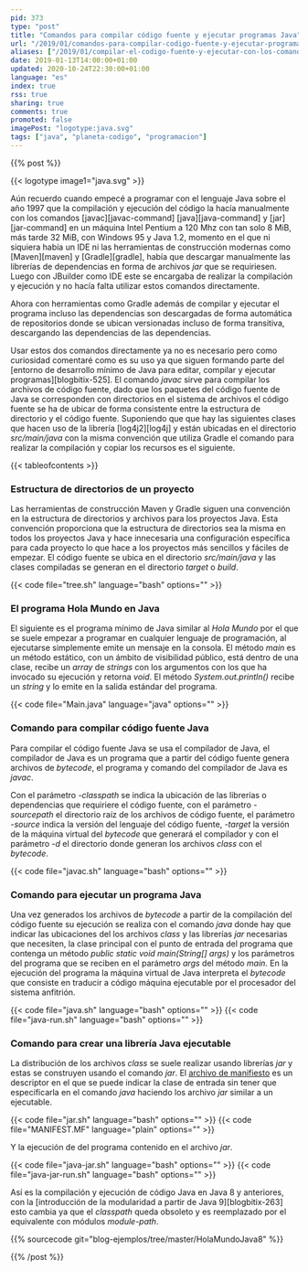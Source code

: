 ```yaml
---
pid: 373
type: "post"
title: "Comandos para compilar código fuente y ejecutar programas Java"
url: "/2019/01/comandos-para-compilar-codigo-fuente-y-ejecutar-programas-java/"
aliases: ["/2019/01/compilar-el-codigo-fuente-y-ejecutar-con-los-comandos-javac-java-y-jar-en-java-8-o-anteriores/"]
date: 2019-01-13T14:00:00+01:00
updated: 2020-10-24T22:30:00+01:00
language: "es"
index: true
rss: true
sharing: true
comments: true
promoted: false
imagePost: "logotype:java.svg"
tags: ["java", "planeta-codigo", "programacion"]
---
```


{{% post %}}

{{< logotype image1="java.svg" >}}

Aún recuerdo cuando empecé a programar con el lenguaje Java sobre el año 1997 que la compilación y ejecución del código la hacía manualmente con los comandos [javac][javac-command] [java][java-command] y [jar][jar-command] en un máquina Intel Pentium a 120 Mhz con tan solo 8 MiB, más tarde 32 MiB, con Windows 95 y Java 1.2, momento en el que ni siquiera había un IDE ni las herramientas de construcción modernas como [Maven][maven] y [Gradle][gradle], había que descargar manualmente las librerías de dependencias en forma de archivos _jar_ que se requiriesen. Luego con JBuilder como IDE este se encargaba de realizar la compilación y ejecución y no hacía falta utilizar estos comandos directamente.

Ahora con herramientas como Gradle además de compilar y ejecutar el programa incluso las dependencias son descargadas de forma automática de repositorios donde se ubican versionadas incluso de forma transitiva, descargando las dependencias de las dependencias.

Usar estos dos comandos directamente ya no es necesario pero como curiosidad comentaré como es su uso ya que siguen formando parte del [entorno de desarrollo mínimo de Java para editar, compilar y ejecutar programas][blogbitix-525]. El comando _javac_ sirve para compilar los archivos de código fuente, dado que los paquetes del código fuente de Java se corresponden con directorios en el sistema de archivos el código fuente se ha de ubicar de forma consistente entre la estructura de directorio y el código fuente. Suponiendo que que hay las siguientes clases que hacen uso de la librería [log4j2][log4j] y están ubicadas en el directorio _src/main/java_ con la misma convención que utiliza Gradle el comando para realizar la compilación y copiar los recursos es el siguiente.

{{< tableofcontents >}}

### Estructura de directorios de un proyecto

Las herramientas de construcción Maven y Gradle siguen una convención en la estructura de directorios y archivos para los proyectos Java. Esta convención proporciona que la estructura de directorios sea la misma en todos los proyectos Java y hace innecesaria una configuración específica para cada proyecto lo que hace a los proyectos más sencillos y fáciles de empezar. El código fuente se ubica en el directorio _src/main/java_ y las clases compiladas se generan en el directorio _target_ o _build_.

{{< code file="tree.sh" language="bash" options="" >}}

### El programa Hola Mundo en Java

El siguiente es el programa mínimo de Java similar al _Hola Mundo_ por el que se suele empezar a programar en cualquier lenguaje de programación, al ejecutarse simplemente emite un mensaje en la consola. El método _main_ es un método estático, con un ámbito de visibilidad público, está dentro de una clase, recibe un _array_ de _strings_ con los argumentos con los que ha invocado su ejecución y retorna _void_. El método _System.out.println()_ recibe un _string_ y lo emite en la salida estándar del programa.

{{< code file="Main.java" language="java" options="" >}}

### Comando para compilar código fuente Java

Para compilar el código fuente Java se usa el compilador de Java, el compilador de Java es un programa que a partir del código fuente genera archivos de _bytecode_, el programa y comando del compilador de Java es _javac_.

Con el parámetro _-classpath_ se indica la ubicación de las librerías o dependencias que requiriere el código fuente, con el parámetro _-sourcepath_ el directorio raíz de los archivos de código fuente, el parámetro _-source_ indica la versión del lenguaje del código fuente, _-target_ la versión de la máquina virtual del _bytecode_ que generará el compilador y con el parámetro _-d_ el directorio donde generan los archivos _class_ con el _bytecode_.

{{< code file="javac.sh" language="bash" options="" >}}

### Comando para ejecutar un programa Java

Una vez generados los archivos de _bytecode_ a partir de la compilación del código fuente su ejecución se realiza con el comando _java_ donde hay que indicar las ubicaciones del los archivos _class_ y las librerías _jar_ necesarias que necesiten, la clase principal con el punto de entrada del programa que contenga un método _public static void main(String[] args)_ y los parámetros del programa que se reciben en el parámetro _args_ del método _main_. En la ejecución del programa la máquina virtual de Java interpreta el _bytecode_ que consiste en traducir a código máquina ejecutable por el procesador del sistema anfitrión.

{{< code file="java.sh" language="bash" options="" >}}
{{< code file="java-run.sh" language="bash" options="" >}}

### Comando para crear una librería Java ejecutable

La distribución de los archivos _class_ se suele realizar usando librerías _jar_ y estas se construyen usando el comando _jar_. El [archivo de manifiesto](https://docs.oracle.com/javase/tutorial/deployment/jar/manifestindex.html) es un descriptor en el que se puede indicar la clase de entrada sin tener que especificarla en el comando _java_ haciendo los archivo _jar_ similar a un ejecutable.

{{< code file="jar.sh" language="bash" options="" >}}
{{< code file="MANIFEST.MF" language="plain" options="" >}}

Y la ejecución de del programa contenido en el archivo _jar_.

{{< code file="java-jar.sh" language="bash" options="" >}}
{{< code file="java-jar-run.sh" language="bash" options="" >}}

Así es la compilación y ejecución de código Java en Java 8 y anteriores, con la [introducción de la modularidad a partir de Java 9][blogbitix-263] esto cambia ya que el _classpath_ queda obsoleto y es reemplazado por el equivalente con módulos _module-path_.

{{% sourcecode git="blog-ejemplos/tree/master/HolaMundoJava8" %}}

{{% /post %}}
